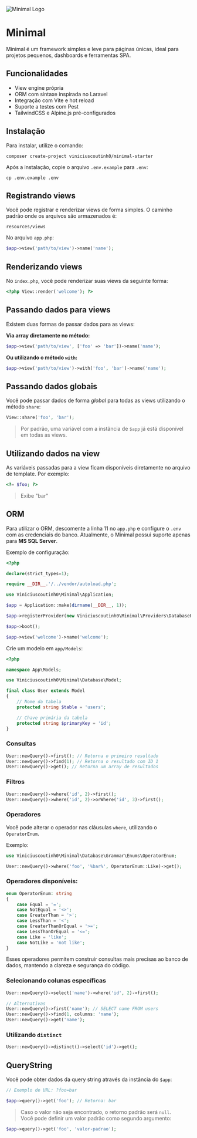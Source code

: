 ![Minimal Logo](https://sdmntprwestus2.oaiusercontent.com/files/00000000-4ffc-61f8-886a-88be179b32a9/raw?se=2025-06-26T19%3A23%3A49Z&sp=r&sv=2024-08-04&sr=b&scid=3eefb482-4ae2-59db-be46-c66c6f42954e&skoid=04233560-0ad7-493e-8bf0-1347c317d021&sktid=a48cca56-e6da-484e-a814-9c849652bcb3&skt=2025-06-26T08%3A39%3A28Z&ske=2025-06-27T08%3A39%3A28Z&sks=b&skv=2024-08-04&sig=6/M7tDyj7FUzhOiQDNGT6BPOdKxp6zqfhClTnnc7bWQ%3D "Minimal")

# Minimal

Minimal é um framework simples e leve para páginas únicas, ideal para projetos pequenos, dashboards e ferramentas SPA.

## Funcionalidades

- View engine própria
- ORM com sintaxe inspirada no Laravel
- Integração com Vite e hot reload
- Suporte a testes com Pest
- TailwindCSS e Alpine.js pré-configurados

## Instalação

Para instalar, utilize o comando:

```
composer create-project viniciuscoutinh0/minimal-starter
```

Após a instalação, copie o arquivo `.env.example` para `.env`:

```
cp .env.example .env
```

## Registrando views

Você pode registrar e renderizar views de forma simples. O caminho padrão onde os arquivos são armazenados é:

```
resources/views
```

No arquivo `app.php`:

```php
$app->view('path/to/view')->name('name');
```

## Renderizando views

No `index.php`, você pode renderizar suas views da seguinte forma:

```php
<?php View::render('welcome'); ?>
```

## Passando dados para views

Existem duas formas de passar dados para as views:

**Via array diretamente no método:**

```php
$app->view('path/to/view', ['foo' => 'bar'])->name('name');
```

**Ou utilizando o método `with`:**

```php
$app->view('path/to/view')->with('foo', 'bar')->name('name');
```

## Passando dados globais

Você pode passar dados de forma _global_ para todas as views utilizando o método `share`:

```php
View::share('foo', 'bar');
```

> Por padrão, uma variável com a instância de `$app` já está disponível em todas as views.

## Utilizando dados na view

As variáveis passadas para a view ficam disponíveis diretamente no arquivo de template. Por exemplo:

```php
<?= $foo; ?>
```

> Exibe "bar"

## ORM

Para utilizar o ORM, descomente a linha 11 no `app.php` e configure o `.env` com as credenciais do banco. Atualmente, o Minimal possui suporte apenas para **MS SQL Server**.

Exemplo de configuração:

```php
<?php

declare(strict_types=1);

require __DIR__.'/../vendor/autoload.php';

use Viniciuscoutinh0\Minimal\Application;

$app = Application::make(dirname(__DIR__, 1));

$app->registerProvider(new Viniciuscoutinh0\Minimal\Providers\DatabaseProvider);

$app->boot();

$app->view('welcome')->name('welcome');
```

Crie um modelo em `app/Models`:

```php
<?php

namespace App\Models;

use Viniciuscoutinh0\Minimal\Database\Model;

final class User extends Model
{
    // Nome da tabela
    protected string $table = 'users';

    // Chave primária da tabela
    protected string $primaryKey = 'id';
}
```

### Consultas

```php
User::newQuery()->first(); // Retorna o primeiro resultado
User::newQuery()->find(1); // Retorna o resultado com ID 1
User::newQuery()->get(); // Retorna um array de resultados
```

### Filtros

```php
User::newQuery()->where('id', 2)->first();
User::newQuery()->where('id', 2)->orWhere('id', 3)->first();
```

### Operadores

Você pode alterar o operador nas cláusulas `where`, utilizando o `OperatorEnum`.

Exemplo:

```php
use Viniciuscoutinh0\Minimal\Database\Grammar\Enums\OperatorEnum;

User::newQuery()->where('foo', '%bar%', OperatorEnum::Like)->get();
```

### Operadores disponíveis:

```php
enum OperatorEnum: string
{
    case Equal = '=';
    case NotEqual = '<>';
    case GreaterThan = '>';
    case LessThan = '<';
    case GreaterThanOrEqual = '>=';
    case LessThanOrEqual = '<=';
    case Like = 'like';
    case NotLike = 'not like';
}
```

Esses operadores permitem construir consultas mais precisas ao banco de dados, mantendo a clareza e segurança do código.

### Selecionando colunas específicas

```php
User::newQuery()->select('name')->where('id', 2)->first();

// Alternativas
User::newQuery()->first('name'); // SELECT name FROM users
User::newQuery()->find(1, columns: 'name');
User::newQuery()->get('name');
```

### Utilizando `distinct`

```php
User::newQuery()->distinct()->select('id')->get();
```

## QueryString

Você pode obter dados da query string através da instância do `$app`:

```php
// Exemplo de URL: ?foo=bar

$app->query()->get('foo'); // Retorna: bar
```

> Caso o valor não seja encontrado, o retorno padrão será `null`.  
> Você pode definir um valor padrão como segundo argumento:

```php
$app->query()->get('foo', 'valor-padrao');
```
